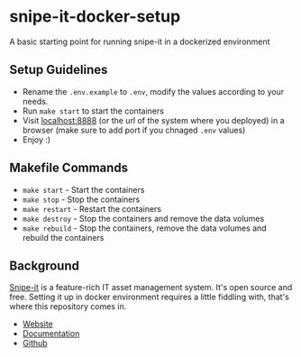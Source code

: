 # snipe-it-docker-setup
A basic starting point for running snipe-it in a dockerized environment

## Setup Guidelines
- Rename the `.env.example` to `.env`, modify the values according to your needs.
- Run `make start` to start the containers
- Visit [localhost:8888](http://localhost:8888) (or the url of the system where you deployed) in a browser (make sure to add port if you chnaged `.env` values)
- Enjoy :)

## Makefile Commands
- `make start` - Start the containers
- `make stop` - Stop the containers
- `make restart` - Restart the containers
- `make destroy` - Stop the containers and remove the data volumes
- `make rebuild` - Stop the containers, remove the data volumes and rebuild the containers

## Background
[Snipe-it](https://snipeitapp.com/) is a feature-rich IT asset management system.
It's open source and free. Setting it up in docker environment requires a little fiddling with,
that's where this repository comes in.
- [Website](https://snipeitapp.com/)
- [Documentation](https://snipe-it.readme.io/docs)
- [Github](https://github.com/snipe/snipe-it)